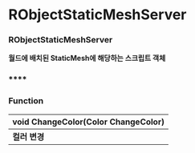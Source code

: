 # RObjectStaticMeshServer



### **RObjectStaticMeshServer**

**월드에 배치된 StaticMesh에 해당하는 스크립트 객체**

### \*\*\*\*

### **Function**

| **void ChangeColor\(Color ChangeColor\)** |
| :--- |
| **컬러 변경** |

